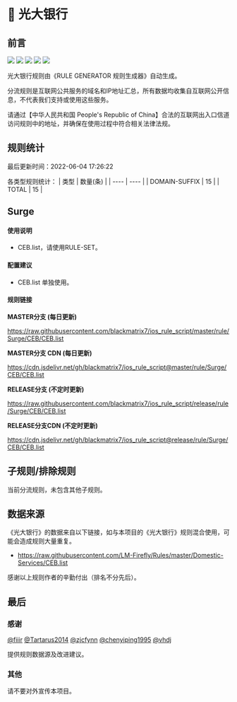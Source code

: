 # 🧸 光大银行

## 前言

![](https://shields.io/badge/-移除重复规则-ff69b4) ![](https://shields.io/badge/-DOMAIN与DOMAIN--SUFFIX合并-green) ![](https://shields.io/badge/-DOMAIN--SUFFIX间合并-critical) ![](https://shields.io/badge/-DOMAIN--SUFFIX与DOMAIN--KEYWORD合并-blue) ![](https://shields.io/badge/-IP--CIDR(6)合并-blueviolet) 

光大银行规则由《RULE GENERATOR 规则生成器》自动生成。

分流规则是互联网公共服务的域名和IP地址汇总，所有数据均收集自互联网公开信息，不代表我们支持或使用这些服务。

请通过【中华人民共和国 People's Republic of China】合法的互联网出入口信道访问规则中的地址，并确保在使用过程中符合相关法律法规。

## 规则统计

最后更新时间：2022-06-04 17:26:22

各类型规则统计：
| 类型 | 数量(条)  | 
| ---- | ----  |
| DOMAIN-SUFFIX | 15  | 
| TOTAL | 15  | 


## Surge 

#### 使用说明
- CEB.list，请使用RULE-SET。

#### 配置建议
- CEB.list 单独使用。

#### 规则链接
**MASTER分支 (每日更新)**

https://raw.githubusercontent.com/blackmatrix7/ios_rule_script/master/rule/Surge/CEB/CEB.list

**MASTER分支 CDN (每日更新)**

https://cdn.jsdelivr.net/gh/blackmatrix7/ios_rule_script@master/rule/Surge/CEB/CEB.list

**RELEASE分支 (不定时更新)**

https://raw.githubusercontent.com/blackmatrix7/ios_rule_script/release/rule/Surge/CEB/CEB.list

**RELEASE分支CDN (不定时更新)**

https://cdn.jsdelivr.net/gh/blackmatrix7/ios_rule_script@release/rule/Surge/CEB/CEB.list

## 子规则/排除规则


当前分流规则，未包含其他子规则。

## 数据来源

《光大银行》的数据来自以下链接，如与本项目的《光大银行》规则混合使用，可能会造成规则大量重复。

- https://raw.githubusercontent.com/LM-Firefly/Rules/master/Domestic-Services/CEB.list


感谢以上规则作者的辛勤付出（排名不分先后）。

## 最后

### 感谢

[@fiiir](https://github.com/fiiir) [@Tartarus2014](https://github.com/Tartarus2014) [@zjcfynn](https://github.com/zjcfynn) [@chenyiping1995](https://github.com/chenyiping1995) [@vhdj](https://github.com/vhdj)

提供规则数据源及改进建议。

### 其他

请不要对外宣传本项目。